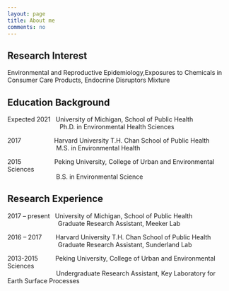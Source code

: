 ```yaml
---
layout: page
title: About me
comments: no
---
```


<!--we are changing here into About me-->

Research Interest
-----------------

Environmental and Reproductive Epidemiology,Exposures to Chemicals in Consumer Care Products, Endocrine Disruptors Mixture


Education Background
--------------------

Expected 2021   University of Michigan, School of Public Health<br/>
                                Ph.D. in Environmental Health Sciences 
                
2017                    Harvard University T.H. Chan School of Public Health<br/>
                                M.S. in Environmental Health
                          
2015                    Peking University, College of Urban and Environmental Sciences<br/>
                                B.S. in Environmental Science


Research Experience
-----------------------
2017 – present     University of Michigan, School of Public Health<br/>
                               Graduate Research Assistant, Meeker Lab 
                
2016 – 2017        Harvard University T.H. Chan School of Public Health<br/>
                                Graduate Research Assistant, Sunderland Lab
                          
2013-2015           Peking University, College of Urban and Environmental Sciences<br/>
                                Undergraduate Research Assistant, Key Laboratory for Earth Surface Processes
  





